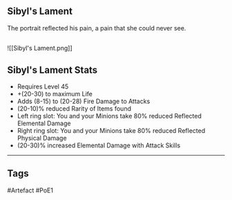 ## Sibyl's Lament
The portrait reflected his pain,
a pain that she could never see.
##
![[Sibyl's Lament.png]]
## Sibyl's Lament Stats
- Requires Level 45
- +(20-30) to maximum Life
- Adds (8-15) to (20-28) Fire Damage to Attacks
- (20-10)% reduced Rarity of Items found
- Left ring slot: You and your Minions take 80% reduced Reflected Elemental Damage
- Right ring slot: You and your Minions take 80% reduced Reflected Physical Damage
- (20-30)% increased Elemental Damage with Attack Skills


---
## Tags
#Artefact
#PoE1